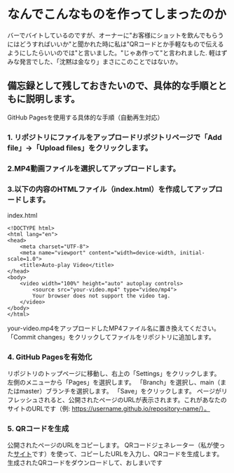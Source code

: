 # なんでこんなものを作ってしまったのか
バーでバイトしているのですが、オーナーに"お客様にショットを飲んでもらうにはどうすればいいか"と聞かれた時に私は"QRコードとか手軽なもので伝えるようにしたらいいのでは"と言いました。"じゃあ作って"と言われました.
軽はずみな発言でした、「沈黙は金なり」まさにこのことではないか。

## 備忘録として残しておきたいので、具体的な手順とともに説明します。

GitHub Pagesを使用する具体的な手順（自動再生対応）
### 1. リポジトリにファイルをアップロードリポジトリページで「Add file」→「Upload files」をクリックします。
### 2.MP4動画ファイルを選択してアップロードします。
### 3.以下の内容のHTMLファイル（index.html）を作成してアップロードします。
index.html
```
<!DOCTYPE html>
<html lang="en">
<head>
    <meta charset="UTF-8">
    <meta name="viewport" content="width=device-width, initial-scale=1.0">
    <title>Auto-play Video</title>
</head>
<body>
    <video width="100%" height="auto" autoplay controls>
        <source src="your-video.mp4" type="video/mp4">
        Your browser does not support the video tag.
    </video>
</body>
</html>
```
your-video.mp4をアップロードしたMP4ファイル名に置き換えてください。
「Commit changes」をクリックしてファイルをリポジトリに追加します。
### 4. GitHub Pagesを有効化
リポジトリのトップページに移動し、右上の「Settings」をクリックします。
左側のメニューから「Pages」を選択します。
「Branch」を選択し、main（またはmaster）ブランチを選択します。
「Save」をクリックします。
ページがリフレッシュされると、公開されたページのURLが表示されます。これがあなたのサイトのURLです（例: https://username.github.io/repository-name/）。
### 5. QRコードを生成
公開されたページのURLをコピーします。
QRコードジェネレーター（私が使った[サイト](https://qr.quel.jp/url.php)です）を使って、コピーしたURLを入力し、QRコードを生成します。
生成されたQRコードをダウンロードして、おしまいです
